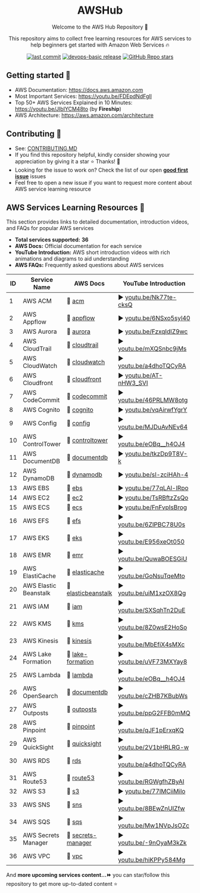 <h1 align="center">AWSHub</h1>

<p align="center">Welcome to the AWS Hub Repository 👋</p>
<p align="center">This repository aims to collect free learning resources for AWS services to help beginners get started with Amazon Web Services 🔥</p>

<p align="center">
<a href="https://img.shields.io/github/last-commit/tungbq/AWS-LearningResource/main"><img alt="last commit" src="https://img.shields.io/github/last-commit/tungbq/AWS-LearningResource/main" /></a>
<a href="https://github.com/tungbq/AWS-LearningResource/releases"><img alt="devops-basic release" src="https://img.shields.io/github/release/tungbq/AWS-LearningResource.svg" /></a>
<a href="https://github.com/tungbq/AWS-LearningResource/stargazers"><img alt="GitHub Repo stars" src="https://img.shields.io/github/stars/tungbq/AWS-LearningResource"/></a>

</p>

## Getting started 🚀

- AWS Documentation: https://docs.aws.amazon.com
- Most Important Services: https://youtu.be/FDEpdNdFglI
- Top 50+ AWS Services Explained in 10 Minutes: https://youtu.be/JIbIYCM48to (by **Fireship**)
- AWS Architecture: https://aws.amazon.com/architecture

## Contributing 👋

- See: [CONTRIBUTING.MD](./CONTRIBUTING.md)
- If you find this repository helpful, kindly consider showing your appreciation by giving it a star ⭐ Thanks! 💖
- Looking for the issue to work on? Check the list of our open [**good first issue**](https://github.com/tungbq/AWS-LearningResource/labels/good%20first%20issue) issues
- Feel free to open a new issue if you want to request more content about AWS service learning resource

## AWS Services Learning Resources 📘
This section provides links to detailed documentation, introduction videos, and FAQs for popular AWS services
- **Total services supported:** **36**
- **AWS Docs:** Official documentation for each service
- **YouTube Introduction:** AWS short introduction videos with rich animations and diagrams to aid understanding
- **AWS FAQs:** Frequently asked questions about AWS services

| ID | Service Name | AWS Docs | YouTube Introduction | AWS FAQs |
|----|--------------|----------|---------------------|---------|
| 1 | AWS ACM | 📖 [acm](https://docs.aws.amazon.com/acm) | ▶️ [youtu.be/Nk77te-cksQ](https://youtu.be/Nk77te-cksQ) | ❔ [acm/faqs](https://aws.amazon.com/certificate-manager/faqs/)|
| 2 | AWS Appflow | 📖 [appflow](https://docs.aws.amazon.com/appflow/index.html) | ▶️ [youtu.be/6NSxo5syl40](https://youtu.be/6NSxo5syl40) | ❔ [appflow/faqs](https://aws.amazon.com/appflow/faqs/)|
| 3 | AWS Aurora | 📖 [aurora](https://docs.aws.amazon.com/AmazonRDS/latest/AuroraUserGuide) | ▶️ [youtu.be/FzxqIdIZ9wc](https://youtu.be/FzxqIdIZ9wc) | ❔ [aurora/faqs](https://aws.amazon.com/rds/aurora/faqs/)|
| 4 | AWS CloudTrail | 📖 [cloudtrail](https://docs.aws.amazon.com/cloudtrail/) | ▶️ [youtu.be/mXQSnbc9jMs](https://youtu.be/mXQSnbc9jMs) | ❔ [cloudtrail/faqs](https://aws.amazon.com/cloudtrail/faqs/)|
| 5 | AWS CloudWatch | 📖 [cloudwatch](https://docs.aws.amazon.com/cloudwatch/) | ▶️ [youtu.be/a4dhoTQCyRA](https://youtu.be/a4dhoTQCyRA) | ❔ [cloudwatch/faqs](https://aws.amazon.com/cloudwatch/faqs/)|
| 6 | AWS Cloudfront | 📖 [cloudfront](https://docs.aws.amazon.com/cloudfront) | ▶️ [youtu.be/AT-nHW3_SVI](https://youtu.be/AT-nHW3_SVI) | ❔ [cloudfront/faqs](null)|
| 7 | AWS CodeCommit | 📖 [codecommit](https://docs.aws.amazon.com/codecommit) | ▶️ [youtu.be/46PRLMW8otg](https://youtu.be/46PRLMW8otg) | ❔ [codecommit/faqs](https://aws.amazon.com/codecommit/faqs/)|
| 8 | AWS Cognito | 📖 [cognito](https://docs.aws.amazon.com/cognito/) | ▶️ [youtu.be/vqAirwfYgrY](https://youtu.be/vqAirwfYgrY) | ❔ [cognito/faqs](https://aws.amazon.com/cognito/faqs/)|
| 9 | AWS Config | 📖 [config](https://docs.aws.amazon.com/config/) | ▶️ [youtu.be/MJDuAvNEv64](https://youtu.be/MJDuAvNEv64) | ❔ [config/faqs](https://aws.amazon.com/config/faqs/)|
| 10 | AWS ControlTower  | 📖 [controltower](https://docs.aws.amazon.com/controltower) | ▶️ [youtu.be/eOBq__h4OJ4](https://youtu.be/eOBq__h4OJ4) | ❔ [controltower/faqs](https://aws.amazon.com/controltower/faqs/)|
| 11 | AWS DocumentDB | 📖 [documentdb](https://docs.aws.amazon.com/documentdb/) | ▶️ [youtu.be/tkzDp9T8V-k](https://youtu.be/tkzDp9T8V-k) | ❔ [documentdb/faqs](https://aws.amazon.com/documentdb/faqs/)|
| 12 | AWS DynamoDB | 📖 [dynamodb](https://docs.aws.amazon.com/dynamodb/) | ▶️ [youtu.be/sI-zciHAh-4](https://youtu.be/sI-zciHAh-4) | ❔ [dynamodb/faqs](https://aws.amazon.com/dynamodb/faqs/)|
| 13 | AWS EBS | 📖 [ebs](https://docs.aws.amazon.com/ebs/) | ▶️ [youtu.be/77qLAl-lRpo](https://youtu.be/77qLAl-lRpo) | ❔ [ebs/faqs](https://aws.amazon.com/ebs/faqs/)|
| 14 | AWS EC2 | 📖 [ec2](https://docs.aws.amazon.com/ec2/) | ▶️ [youtu.be/TsRBftzZsQo](https://youtu.be/TsRBftzZsQo) | ❔ [ec2/faqs](https://aws.amazon.com/ec2/faqs/)|
| 15 | AWS ECS | 📖 [ecs](https://docs.aws.amazon.com/ecs/) | ▶️ [youtu.be/FnFvpIsBrog](https://youtu.be/FnFvpIsBrog) | ❔ [ecs/faqs](https://aws.amazon.com/ecs/faqs/)|
| 16 | AWS EFS | 📖 [efs](https://docs.aws.amazon.com/efs/) | ▶️ [youtu.be/6ZIPBC78U0s](https://youtu.be/6ZIPBC78U0s) | ❔ [efs/faqs](https://aws.amazon.com/efs/faq/)|
| 17 | AWS EKS | 📖 [eks](https://docs.aws.amazon.com/eks/) | ▶️ [youtu.be/E956xeOt050](https://youtu.be/E956xeOt050) | ❔ [eks/faqs](https://aws.amazon.com/eks/faqs/)|
| 18 | AWS EMR | 📖 [emr](https://docs.aws.amazon.com/emr/) | ▶️ [youtu.be/QuwaBOESGiU](https://youtu.be/QuwaBOESGiU) | ❔ [emr/faqs](https://aws.amazon.com/emr/faqs/)|
| 19 | AWS ElastiCache | 📖 [elasticache](https://docs.aws.amazon.com/elasticache/) | ▶️ [youtu.be/GoNsuTqeMto](https://youtu.be/GoNsuTqeMto) | ❔ [elasticache/faqs](https://aws.amazon.com/elasticache/faqs/)|
| 20 | AWS Elastic Beanstalk | 📖 [elasticbeanstalk](https://aws.amazon.com/elasticbeanstalk/) | ▶️ [youtu.be/uiM1xzOX8Qg](https://youtu.be/uiM1xzOX8Qg) | ❔ [elasticbeanstalk/faqs](https://aws.amazon.com/elasticbeanstalk/faqs/)|
| 21 | AWS IAM | 📖 [iam](https://docs.aws.amazon.com/iam/) | ▶️ [youtu.be/SXSqhTn2DuE](https://youtu.be/SXSqhTn2DuE) | ❔ [iam/faqs](https://aws.amazon.com/iam/faqs/)|
| 22 | AWS KMS | 📖 [kms](https://docs.aws.amazon.com/kms) | ▶️ [youtu.be/8Z0wsE2HoSo](https://youtu.be/8Z0wsE2HoSo) | ❔ [kms/faqs](https://aws.amazon.com/kms/faqs/)|
| 23 | AWS Kinesis | 📖 [kinesis](https://docs.aws.amazon.com/kinesis/index.html) | ▶️ [youtu.be/MbEfiX4sMXc](https://youtu.be/MbEfiX4sMXc) | ❔ [kinesis/faqs](https://aws.amazon.com/kinesis/faqs/)|
| 24 | AWS Lake Formation | 📖 [lake-formation](https://aws.amazon.com/lake-formation/) | ▶️ [youtu.be/uVF73MXYay8](https://youtu.be/uVF73MXYay8) | ❔ [lake-formation/faqs](https://aws.amazon.com/lake-formation/faqs/)|
| 25 | AWS Lambda | 📖 [lambda](https://docs.aws.amazon.com/lambda/index.html) | ▶️ [youtu.be/eOBq__h4OJ4](https://youtu.be/eOBq__h4OJ4) | ❔ [lambda/faqs](https://aws.amazon.com/lambda/faqs/)|
| 26 | AWS OpenSearch | 📖 [documentdb](https://aws.amazon.com/opensearch-service/) | ▶️ [youtu.be/cZHB7KBubWs](https://youtu.be/cZHB7KBubWs) | ❔ [documentdb/faqs](https://aws.amazon.com/opensearch-service/faqs/)|
| 27 | AWS Outposts | 📖 [outposts](https://docs.aws.amazon.com/outposts/index.html) | ▶️ [youtu.be/ppG2FFB0mMQ](https://youtu.be/ppG2FFB0mMQ) | ❔ [outposts/faqs](https://aws.amazon.com/outposts/faqs/)|
| 28 | AWS Pinpoint | 📖 [pinpoint](https://aws.amazon.com/pinpoint/) | ▶️ [youtu.be/qJF1pErxqKQ](https://youtu.be/qJF1pErxqKQ) | ❔ [pinpoint/faqs](https://aws.amazon.com/pinpoint/faqs/)|
| 29 | AWS QuickSight | 📖 [quicksight](https://docs.aws.amazon.com/quicksight/) | ▶️ [youtu.be/2V1bHRLRG-w](https://youtu.be/2V1bHRLRG-w) | ❔ [quicksight/faqs](https://aws.amazon.com/quicksight/faqs/)|
| 30 | AWS RDS | 📖 [rds](https://docs.aws.amazon.com/rds) | ▶️ [youtu.be/a4dhoTQCyRA](https://youtu.be/a4dhoTQCyRA) | ❔ [rds/faqs](https://aws.amazon.com/rds/faqs/)|
| 31 | AWS Route53 | 📖 [route53](https://docs.aws.amazon.com/route53) | ▶️ [youtu.be/RGWgfhZByAI](https://youtu.be/RGWgfhZByAI) | ❔ [route53/faqs](https://aws.amazon.com/route53/faqs/)|
| 32 | AWS S3 | 📖 [s3](https://docs.aws.amazon.com/s3) | ▶️ [youtu.be/77lMCiiMilo](https://youtu.be/77lMCiiMilo) | ❔ [s3/faqs](https://aws.amazon.com/s3/faqs/)|
| 33 | AWS SNS | 📖 [sns](https://docs.aws.amazon.com/sns/) | ▶️ [youtu.be/8BEwZnUIZfw](https://youtu.be/8BEwZnUIZfw) | ❔ [sns/faqs](https://aws.amazon.com/sns/faqs/)|
| 34 | AWS SQS | 📖 [sqs](https://docs.aws.amazon.com/sqs/) | ▶️ [youtu.be/Mw1NVpJsOZc](https://youtu.be/Mw1NVpJsOZc) | ❔ [sqs/faqs](https://aws.amazon.com/sqs/faqs/)|
| 35 | AWS Secrets Manager | 📖 [secrets-manager](https://aws.amazon.com/secrets-manager/) | ▶️ [youtu.be/-9nOyaM3kZk](https://youtu.be/-9nOyaM3kZk) | ❔ [secrets-manager/faqs](https://aws.amazon.com/secrets-manager/faqs/)|
| 36 | AWS VPC | 📖 [vpc](https://docs.aws.amazon.com/vpc/) | ▶️ [youtu.be/hiKPPy584Mg](https://youtu.be/hiKPPy584Mg) | ❔ [vpc/faqs](https://aws.amazon.com/vpc/faqs/)|

And **more upcoming services content...⏩** you can star/follow this repository to get more up-to-dated content ⭐
